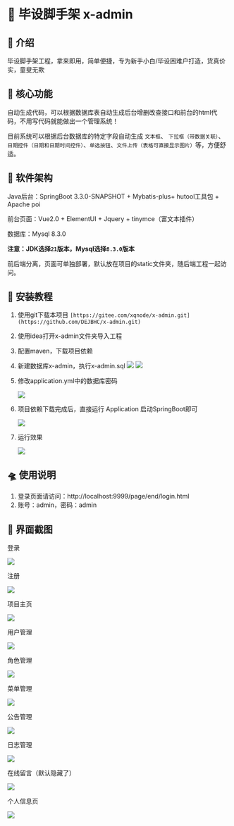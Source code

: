 # 🚀 毕设脚手架 x-admin


## 🛫 介绍
毕设脚手架工程，拿来即用，简单便捷，专为新手小白/毕设困难户打造，货真价实，童叟无欺

## 👑 核心功能
自动生成代码，可以根据数据库表自动生成后台增删改查接口和前台的html代码，不用写代码就能做出一个管理系统！

目前系统可以根据后台数据库的特定字段自动生成 `文本框`、 `下拉框（带数据关联）`、`日期控件（日期和日期时间控件）`、`单选按钮`、`文件上传（表格可直接显示图片）`等，方便舒适。


## 🚂 软件架构
Java后台：SpringBoot 3.3.0-SNAPSHOT + Mybatis-plus+ hutool工具包 + Apache poi

前台页面：Vue2.0 + ElementUI + Jquery + tinymce（富文本插件）

数据库：Mysql 8.3.0

**注意：JDK选择`21`版本，Mysql选择`8.3.0`版本**

前后端分离，页面可单独部署，默认放在项目的static文件夹，随后端工程一起访问。


## 🚁 安装教程

1. 使用git下载本项目
    `[https://gitee.com/xqnode/x-admin.git](https://github.com/DEJBHC/x-admin.git)`
2. 使用idea打开x-admin文件夹导入工程
3. 配置maven，下载项目依赖   
4. 新建数据库x-admin，执行x-admin.sql
   ![](https://www.hualigs.cn/image/60a4dec4a0c66.jpg)
   ![](https://www.hualigs.cn/image/60a4645016b23.jpg)
   
5. 修改application.yml中的数据库密码
   
   ![](https://www.hualigs.cn/image/60a4648a823b5.jpg)
   
6. 项目依赖下载完成后，直接运行 Application 启动SpringBoot即可
   
   ![](https://www.hualigs.cn/image/60a4650b7d904.jpg)
   
7. 运行效果   
   
   ![](https://www.hualigs.cn/image/60a464bbed518.jpg)

## 🛸 使用说明

1. 登录页面请访问：http://localhost:9999/page/end/login.html
2. 账号：admin，密码：admin

## 🎨 界面截图

登录

![](https://www.hualigs.cn/image/60a465c7e7d79.jpg)

注册

![](https://www.hualigs.cn/image/60a46643d0549.jpg)

项目主页

![](https://www.hualigs.cn/image/60a46662b622e.jpg)

用户管理

![](https://www.hualigs.cn/image/60a4675546135.jpg)

角色管理

![](https://www.hualigs.cn/image/60a46755483e2.jpg)

菜单管理

![](https://www.hualigs.cn/image/60a4675548b33.jpg)

公告管理

![](https://www.hualigs.cn/image/60a467ab49e80.jpg)

日志管理

![](https://www.hualigs.cn/image/60a467cfe30e7.jpg)

在线留言（默认隐藏了）

![](https://www.hualigs.cn/image/60a46805c6ea1.jpg)

个人信息页

![](https://www.hualigs.cn/image/60a4714bcc446.jpg)


